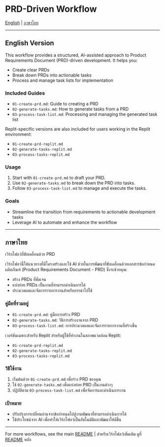# PRD-Driven Workflow

[English](#english) | [ภาษาไทย](#thai)

---

## <a name="english"></a>English Version

This workflow provides a structured, AI-assisted approach to Product Requirements Document (PRD)-driven development. It helps you:
- Create clear PRDs
- Break down PRDs into actionable tasks
- Process and manage task lists for implementation

### Included Guides

- `01-create-prd.md`: Guide to creating a PRD
- `02-generate-tasks.md`: How to generate tasks from a PRD
- `03-process-task-list.md`: Processing and managing the generated task list

Replit-specific versions are also included for users working in the Replit environment:
- `01-create-prd-replit.md`
- `02-generate-tasks-replit.md`
- `03-process-tasks-replit.md`

### Usage

1. Start with `01-create-prd.md` to draft your PRD.
2. Use `02-generate-tasks.md` to break down the PRD into tasks.
3. Follow `03-process-task-list.md` to manage and execute the tasks.

### Goals

- Streamline the transition from requirements to actionable development tasks
- Leverage AI to automate and enhance the workflow

---

## <a name="thai"></a>ภาษาไทย

เวิร์กโฟลว์ที่ขับเคลื่อนด้วย PRD

เวิร์กโฟลว์นี้ให้แนวทางที่มีโครงสร้างและใช้ AI ช่วยในการพัฒนาที่ขับเคลื่อนด้วยเอกสารข้อกำหนดผลิตภัณฑ์ (Product Requirements Document - PRD) ซึ่งจะช่วยคุณ:
- สร้าง PRDs ที่ชัดเจน
- แบ่งย่อย PRDs เป็นงานที่สามารถดำเนินการได้
- ประมวลผลและจัดการรายการงานสำหรับการนำไปใช้

### คู่มือที่รวมอยู่

- `01-create-prd.md`: คู่มือการสร้าง PRD
- `02-generate-tasks.md`: วิธีการสร้างงานจาก PRD
- `03-process-task-list.md`: การประมวลผลและจัดการรายการงานที่สร้างขึ้น

เวอร์ชันเฉพาะสำหรับ Replit สำหรับผู้ใช้ที่ทำงานในสภาพแวดล้อม Replit:
- `01-create-prd-replit.md`
- `02-generate-tasks-replit.md`
- `03-process-tasks-replit.md`

### วิธีใช้งาน

1. เริ่มต้นด้วย `01-create-prd.md` เพื่อร่าง PRD ของคุณ
2. ใช้ `02-generate-tasks.md` เพื่อแบ่งย่อย PRD เป็นงานต่างๆ
3. ปฏิบัติตาม `03-process-task-list.md` เพื่อจัดการและดำเนินการงาน

### เป้าหมาย

- ปรับปรุงการเปลี่ยนผ่านจากข้อกำหนดไปสู่งานพัฒนาที่สามารถดำเนินการได้
- ใช้ประโยชน์จาก AI เพื่อทำให้เวิร์กโฟลว์เป็นอัตโนมัติและพัฒนาให้ดีขึ้น

---

For more workflows, see the main [README](../README.md) | สำหรับเวิร์กโฟลว์เพิ่มเติม ดูที่ [README](../README.md) หลัก